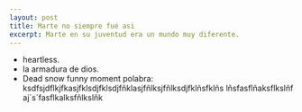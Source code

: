 ```yaml
---
layout: post
title: Marte no siempre fué asi
excerpt: Marte en su juventud era un mundo muy diferente.
---
```


- heartless.
- la armadura de dios.
- Dead snow funny moment
polabra: ksdfsjdflkjfkasjfklsdjfklsdjfñklasjfñlksjfñlksdjfklñsfklñs
lñsfasflñaksflkslñf
aj´s´fasflkalksfñlkslñk